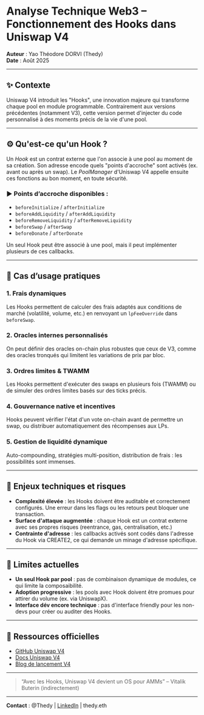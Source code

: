 # Analyse Technique Web3 – Fonctionnement des Hooks dans Uniswap V4

**Auteur** : Yao Théodore DORVI (Thedy)  
**Date** : Août 2025

---

## ✨ Contexte
Uniswap V4 introduit les "Hooks", une innovation majeure qui transforme chaque pool en module programmable. Contrairement aux versions précédentes (notamment V3), cette version permet d'injecter du code personnalisé à des moments précis de la vie d'une pool.

---

## ⚙️ Qu'est-ce qu'un Hook ?
Un *Hook* est un contrat externe que l'on associe à une pool au moment de sa création. Son adresse encode quels "points d'accroche" sont activés (ex. avant ou après un swap). Le *PoolManager* d'Uniswap V4 appelle ensuite ces fonctions au bon moment, en toute sécurité.

### ▶️ Points d’accroche disponibles :
- `beforeInitialize` / `afterInitialize`
- `beforeAddLiquidity` / `afterAddLiquidity`
- `beforeRemoveLiquidity` / `afterRemoveLiquidity`
- `beforeSwap` / `afterSwap`
- `beforeDonate` / `afterDonate`

Un seul Hook peut être associé à une pool, mais il peut implémenter plusieurs de ces callbacks.

---

## 🧪 Cas d’usage pratiques
### 1. **Frais dynamiques**
Les Hooks permettent de calculer des frais adaptés aux conditions de marché (volatilité, volume, etc.) en renvoyant un `lpFeeOverride` dans `beforeSwap`.

### 2. **Oracles internes personnalisés**
On peut définir des oracles on-chain plus robustes que ceux de V3, comme des oracles tronqués qui limitent les variations de prix par bloc.

### 3. **Ordres limites & TWAMM**
Les Hooks permettent d'exécuter des swaps en plusieurs fois (TWAMM) ou de simuler des ordres limites basés sur des ticks précis.

### 4. **Gouvernance native et incentives**
Hooks peuvent vérifier l'état d'un vote on-chain avant de permettre un swap, ou distribuer automatiquement des récompenses aux LPs.

### 5. **Gestion de liquidité dynamique**
Auto-compounding, stratégies multi-position, distribution de frais : les possibilités sont immenses.

---

## 🔐 Enjeux techniques et risques
- **Complexité élevée** : les Hooks doivent être auditable et correctement configurés. Une erreur dans les flags ou les retours peut bloquer une transaction.
- **Surface d'attaque augmentée** : chaque Hook est un contrat externe avec ses propres risques (reentrance, gas, centralisation, etc.)
- **Contrainte d'adresse** : les callbacks activés sont codés dans l'adresse du Hook via CREATE2, ce qui demande un minage d'adresse spécifique.

---

## 🧠 Limites actuelles
- **Un seul Hook par pool** : pas de combinaison dynamique de modules, ce qui limite la composaibilité.
- **Adoption progressive** : les pools avec Hook doivent être promues pour attirer du volume (ex. via UniswapX).
- **Interface dév encore technique** : pas d'interface friendly pour les non-devs pour créer ou auditer des Hooks.

---

## 🔗 Ressources officielles
- [GitHub Uniswap V4](https://github.com/Uniswap/v4-core)
- [Docs Uniswap V4](https://docs.uniswap.org/)
- [Blog de lancement V4](https://uniswap.org/blog/uniswap-v4)

---

> “Avec les Hooks, Uniswap V4 devient un OS pour AMMs” – Vitalik Buterin (indirectement)

---

**Contact** : @Thedy | [LinkedIn](https://www.linkedin.com/in/theodore-dorvi/) | thedy.eth

